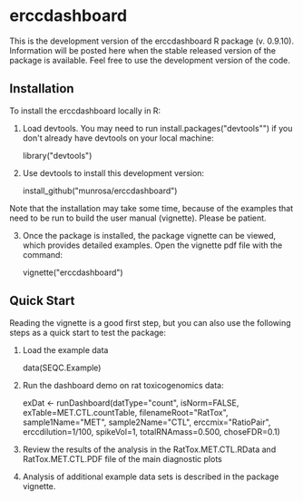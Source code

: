 erccdashboard
=============
This is the development version of the erccdashboard R package (v. 0.9.10).
Information will be posted here when the stable released version of the package
is available.
Feel free to use the development version of the code.

Installation
------------
To install the erccdashboard locally in R:

1. Load devtools. You may need to run install.packages("devtools"") 
if you don't already have devtools on your local machine:

    library("devtools")

2. Use devtools to install this development version:

    install_github("munrosa/erccdashboard")


Note that the installation may take some time, because of the examples that 
need to be run to build the user manual (vignette). Please be patient.

3. Once the package is installed, the package vignette can be viewed, which 
provides detailed examples. Open the vignette pdf file with the command:
    
    vignette("erccdashboard")

Quick Start
----------
Reading the vignette is a good first step, but you can also use the following
steps as a quick start to test the package:

1. Load the example data

    data(SEQC.Example)

2. Run the dashboard demo on rat toxicogenomics data:

    exDat <- runDashboard(datType="count", isNorm=FALSE,
                           exTable=MET.CTL.countTable,
                           filenameRoot="RatTox", sample1Name="MET",
                           sample2Name="CTL", erccmix="RatioPair",
                           erccdilution=1/100, spikeVol=1,
                           totalRNAmass=0.500, choseFDR=0.1)

3. Review the results of the analysis in the RatTox.MET.CTL.RData and
   RatTox.MET.CTL.PDF file of the main diagnostic plots

4. Analysis of additional example data sets is described in the package vignette.